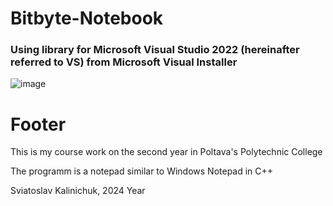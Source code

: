 # Bitbyte-Notebook

### Using library for Microsoft Visual Studio 2022 (hereinafter referred to VS) from Microsoft Visual Installer
![image](https://github.com/1kalina/Bitbyte-Notebook/assets/99319855/ec3c30a2-1d89-4224-a60d-a5287db0e8c8)




# Footer

This is my course work on the second year in Poltava's Polytechnic College  

The programm is a notepad similar to Windows Notepad in C++

Sviatoslav Kalinichuk, 2024 Year
